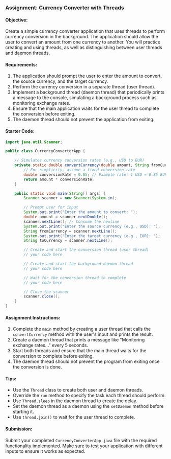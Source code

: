 ### Assignment: Currency Converter with Threads

#### Objective:
Create a simple currency converter application that uses threads to perform currency conversion in the background. The application should allow the user to convert an amount from one currency to another. You will practice creating and using threads, as well as distinguishing between user threads and daemon threads.

#### Requirements:
1. The application should prompt the user to enter the amount to convert, the source currency, and the target currency.
2. Perform the currency conversion in a separate thread (user thread).
3. Implement a background thread (daemon thread) that periodically prints a message to the console, simulating a background process such as monitoring exchange rates.
4. Ensure that the main application waits for the user thread to complete the conversion before exiting.
5. The daemon thread should not prevent the application from exiting.

#### Starter Code:
```java
import java.util.Scanner;

public class CurrencyConverterApp {

    // Simulates currency conversion rates (e.g., USD to EUR)
    private static double convertCurrency(double amount, String fromCurrency, String toCurrency) {
        // For simplicity, assume a fixed conversion rate
        double conversionRate = 0.85; // Example rate: 1 USD = 0.85 EUR
        return amount * conversionRate;
    }

    public static void main(String[] args) {
        Scanner scanner = new Scanner(System.in);

        // Prompt user for input
        System.out.print("Enter the amount to convert: ");
        double amount = scanner.nextDouble();
        scanner.nextLine(); // Consume the newline
        System.out.print("Enter the source currency (e.g., USD): ");
        String fromCurrency = scanner.nextLine();
        System.out.print("Enter the target currency (e.g., EUR): ");
        String toCurrency = scanner.nextLine();

        // Create and start the conversion thread (user thread)
        // your code here

        // Create and start the background daemon thread
        // your code here

        // Wait for the conversion thread to complete
        // your code here

        // Close the scanner
        scanner.close();
    }
}
```

#### Assignment Instructions:
1. Complete the `main` method by creating a user thread that calls the `convertCurrency` method with the user's input and prints the result.
2. Create a daemon thread that prints a message like "Monitoring exchange rates..." every 5 seconds.
3. Start both threads and ensure that the main thread waits for the conversion to complete before exiting.
4. The daemon thread should not prevent the program from exiting once the conversion is done.

#### Tips:
- Use the `Thread` class to create both user and daemon threads.
- Override the `run` method to specify the task each thread should perform.
- Use `Thread.sleep` in the daemon thread to create the delay.
- Set the daemon thread as a daemon using the `setDaemon` method before starting it.
- Use `thread.join()` to wait for the user thread to complete.

#### Submission:
Submit your completed `CurrencyConverterApp.java` file with the required functionality implemented. Make sure to test your application with different inputs to ensure it works as expected.
